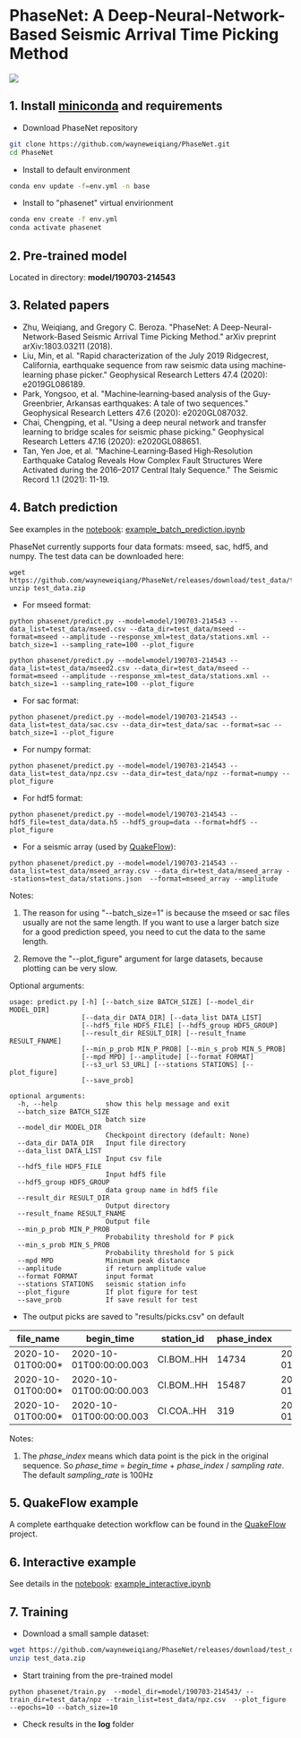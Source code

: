 # PhaseNet: A Deep-Neural-Network-Based Seismic Arrival Time Picking Method

[![](https://github.com/AI4EPS/PhaseNet/workflows/documentation/badge.svg)](https://ai4eps.github.io/PhaseNet)

## 1.  Install [miniconda](https://docs.conda.io/en/latest/miniconda.html) and requirements
- Download PhaseNet repository
```bash
git clone https://github.com/wayneweiqiang/PhaseNet.git
cd PhaseNet
```
- Install to default environment
```bash
conda env update -f=env.yml -n base
```
- Install to "phasenet" virtual envirionment
```bash
conda env create -f env.yml
conda activate phasenet
```

## 2. Pre-trained model
Located in directory: **model/190703-214543**

## 3. Related papers
- Zhu, Weiqiang, and Gregory C. Beroza. "PhaseNet: A Deep-Neural-Network-Based Seismic Arrival Time Picking Method." arXiv preprint arXiv:1803.03211 (2018).
- Liu, Min, et al. "Rapid characterization of the July 2019 Ridgecrest, California, earthquake sequence from raw seismic data using machine‐learning phase picker." Geophysical Research Letters 47.4 (2020): e2019GL086189.
- Park, Yongsoo, et al. "Machine‐learning‐based analysis of the Guy‐Greenbrier, Arkansas earthquakes: A tale of two sequences." Geophysical Research Letters 47.6 (2020): e2020GL087032.
- Chai, Chengping, et al. "Using a deep neural network and transfer learning to bridge scales for seismic phase picking." Geophysical Research Letters 47.16 (2020): e2020GL088651.
- Tan, Yen Joe, et al. "Machine‐Learning‐Based High‐Resolution Earthquake Catalog Reveals How Complex Fault Structures Were Activated during the 2016–2017 Central Italy Sequence." The Seismic Record 1.1 (2021): 11-19.

## 4. Batch prediction
See examples in the [notebook](https://github.com/wayneweiqiang/PhaseNet/blob/master/docs/example_batch_prediction.ipynb): [example_batch_prediction.ipynb](example_batch_prediction.ipynb)


PhaseNet currently supports four data formats: mseed, sac, hdf5, and numpy. The test data can be downloaded here:
```
wget https://github.com/wayneweiqiang/PhaseNet/releases/download/test_data/test_data.zip
unzip test_data.zip
```

- For mseed format:
```
python phasenet/predict.py --model=model/190703-214543 --data_list=test_data/mseed.csv --data_dir=test_data/mseed --format=mseed --amplitude --response_xml=test_data/stations.xml --batch_size=1 --sampling_rate=100 --plot_figure
```
```
python phasenet/predict.py --model=model/190703-214543 --data_list=test_data/mseed2.csv --data_dir=test_data/mseed --format=mseed --amplitude --response_xml=test_data/stations.xml --batch_size=1 --sampling_rate=100 --plot_figure
```

- For sac format:
```
python phasenet/predict.py --model=model/190703-214543 --data_list=test_data/sac.csv --data_dir=test_data/sac --format=sac --batch_size=1 --plot_figure
```

- For numpy format:
```
python phasenet/predict.py --model=model/190703-214543 --data_list=test_data/npz.csv --data_dir=test_data/npz --format=numpy --plot_figure
```

- For hdf5 format:
```
python phasenet/predict.py --model=model/190703-214543 --hdf5_file=test_data/data.h5 --hdf5_group=data --format=hdf5 --plot_figure
```

- For a seismic array (used by [QuakeFlow](https://github.com/wayneweiqiang/QuakeFlow)):
```
python phasenet/predict.py --model=model/190703-214543 --data_list=test_data/mseed_array.csv --data_dir=test_data/mseed_array --stations=test_data/stations.json  --format=mseed_array --amplitude
```

Notes: 

1. The reason for using "--batch_size=1" is because the mseed or sac files usually are not the same length. If you want to use a larger batch size for a good prediction speed, you need to cut the data to the same length.

2. Remove the "--plot_figure" argument for large datasets, because plotting can be very slow.

Optional arguments:
```
usage: predict.py [-h] [--batch_size BATCH_SIZE] [--model_dir MODEL_DIR]
                  [--data_dir DATA_DIR] [--data_list DATA_LIST]
                  [--hdf5_file HDF5_FILE] [--hdf5_group HDF5_GROUP]
                  [--result_dir RESULT_DIR] [--result_fname RESULT_FNAME]
                  [--min_p_prob MIN_P_PROB] [--min_s_prob MIN_S_PROB]
                  [--mpd MPD] [--amplitude] [--format FORMAT]
                  [--s3_url S3_URL] [--stations STATIONS] [--plot_figure]
                  [--save_prob]

optional arguments:
  -h, --help            show this help message and exit
  --batch_size BATCH_SIZE
                        batch size
  --model_dir MODEL_DIR
                        Checkpoint directory (default: None)
  --data_dir DATA_DIR   Input file directory
  --data_list DATA_LIST
                        Input csv file
  --hdf5_file HDF5_FILE
                        Input hdf5 file
  --hdf5_group HDF5_GROUP
                        data group name in hdf5 file
  --result_dir RESULT_DIR
                        Output directory
  --result_fname RESULT_FNAME
                        Output file
  --min_p_prob MIN_P_PROB
                        Probability threshold for P pick
  --min_s_prob MIN_S_PROB
                        Probability threshold for S pick
  --mpd MPD             Minimum peak distance
  --amplitude           if return amplitude value
  --format FORMAT       input format
  --stations STATIONS   seismic station info
  --plot_figure         If plot figure for test
  --save_prob           If save result for test
```

- The output picks are saved to "results/picks.csv" on default

|file_name        |begin_time             |station_id|phase_index|phase_time             |phase_score|phase_amp             |phase_type|
|-----------------|-----------------------|----------|-----------|-----------------------|-----------|----------------------|----------|
|2020-10-01T00:00*|2020-10-01T00:00:00.003|CI.BOM..HH|14734      |2020-10-01T00:02:27.343|0.708      |2.4998866231208325e-14|P         |
|2020-10-01T00:00*|2020-10-01T00:00:00.003|CI.BOM..HH|15487      |2020-10-01T00:02:34.873|0.416      |2.4998866231208325e-14|S         |
|2020-10-01T00:00*|2020-10-01T00:00:00.003|CI.COA..HH|319        |2020-10-01T00:00:03.193|0.762      |3.708662269972206e-14 |P         |

Notes:
1. The *phase_index* means which data point is the pick in the original sequence. So *phase_time* = *begin_time* + *phase_index* / *sampling rate*. The default *sampling_rate* is 100Hz 


## 5. QuakeFlow example
A complete earthquake detection workflow can be found in the [QuakeFlow](https://wayneweiqiang.github.io/QuakeFlow/) project.

## 6. Interactive example
See details in the [notebook](https://github.com/wayneweiqiang/PhaseNet/blob/master/docs/example_gradio.ipynb): [example_interactive.ipynb](example_gradio.ipynb)

## 7. Training
- Download a small sample dataset:
```bash
wget https://github.com/wayneweiqiang/PhaseNet/releases/download/test_data/test_data.zip
unzip test_data.zip
```
- Start training from the pre-trained model
```
python phasenet/train.py  --model_dir=model/190703-214543/ --train_dir=test_data/npz --train_list=test_data/npz.csv  --plot_figure --epochs=10 --batch_size=10
```
- Check results in the **log** folder

